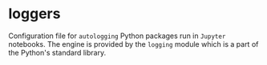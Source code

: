 # loggers

Configuration file for `autologging` Python packages run in `Jupyter` notebooks. The engine is provided by the `logging` module which is a part of the Python's standard library.
